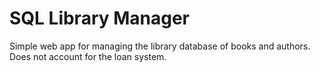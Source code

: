 # SQL Library Manager

Simple web app for managing the library database of books and authors. Does not account for the loan system.

